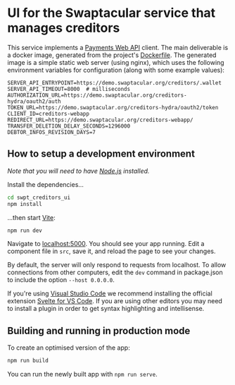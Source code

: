 # UI for the Swaptacular service that manages creditors

This service implements a [Payments Web
API](https://swaptacular.github.io/public/docs/swpt_creditors/redoc.html)
client. The main deliverable is a docker image, generated from the
project's [Dockerfile](../master/Dockerfile).  The generated image is
a simple static web server (using nginx), which uses the following
environment variables for configuration (along with some example
values):

```
SERVER_API_ENTRYPOINT=https://demo.swaptacular.org/creditors/.wallet
SERVER_API_TIMEOUT=8000  # milliseconds
AUTHORIZATION_URL=https://demo.swaptacular.org/creditors-hydra/oauth2/auth
TOKEN_URL=https://demo.swaptacular.org/creditors-hydra/oauth2/token
CLIENT_ID=creditors-webapp
REDIRECT_URL=https://demo.swaptacular.org/creditors-webapp/
TRANSFER_DELETION_DELAY_SECONDS=1296000
DEBTOR_INFOS_REVISION_DAYS=7
```

## How to setup a development environment

*Note that you will need to have [Node.js](https://nodejs.org)
installed.*

Install the dependencies...

```bash
cd swpt_creditors_ui
npm install
```

...then start [Vite](https://vitejs.dev):

```bash
npm run dev
```

Navigate to [localhost:5000](http://localhost:5000). You should see
your app running. Edit a component file in `src`, save it, and reload
the page to see your changes.

By default, the server will only respond to requests from
localhost. To allow connections from other computers, edit the `dev`
command in package.json to include the option `--host 0.0.0.0`.

If you're using [Visual Studio Code](https://code.visualstudio.com/)
we recommend installing the official extension [Svelte for VS
Code](https://marketplace.visualstudio.com/items?itemName=svelte.svelte-vscode). If
you are using other editors you may need to install a plugin in order
to get syntax highlighting and intellisense.


## Building and running in production mode

To create an optimised version of the app:

```bash
npm run build
```

You can run the newly built app with `npm run serve`.
